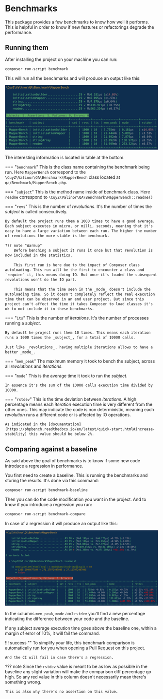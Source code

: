 # Benchmarks

This package provides a few benchmarks to know how well it performs. This is helpful in order to know if new features or refactorings degrade the performance.

## Running them

After installing the project on your machine you can run:

```sh
composer run-script benchmark
```

This will run all the benchmarks and will produce an output like this:

![](../img/benchmark.png)

The interesting information is located in table at the bottom.

=== "`benchmark`"
    This is the class name containing the benchmark being run. Here `MapperBench` correspond to the `\CuyZ\Valinor\QA\Benchmark\MapperBench` class located at `qa/Benchmark/MapperBench.php`.

=== "`subject`"
    This is the method name inside of benchmark class. Here `readme` correspond to `\CuyZ\Valinor\QA\Benchmark\MapperBench::readme()`

=== "`revs`"
    This is the number of _revolutions_. It's the number of times the _subject_ is called consecutively.

    By default the project runs them a 1000 times to have a good average. Each subject executes in micro, or milli, seconds, meaning that it's easy to have a large variation between each run. The higher the number of revolutions the more stable is the benchmark.

    ??? note "Warmup"
        Before benching a subject it runs it once but that revolution is now included in the statistics.

        This first run is here due to the impact of Composer class autoloading. This run will be the first to encounter a class and `require` it, this means doing IO. But once it's loaded the subsequent revolutions won't do the IO part.

        This means that the time seen in the _mode_ doesn't include the autoloading time. So it doesn't completely reflect the real execution time that can be observed in an end user project. But since this project can't affect the time it takes Composer to load classes it's ok to not include it in these benchmarks.

=== "`its`"
    This is the number of _iterations_. It's the number of processes running a _subject_.

    By default he project runs them 10 times. This means each iteration runs a 1000 times the _subject_, for a total of 10000 calls.

    Just like _revolutions_, having multiple iterations allows to have a better _mode_.

=== "`mem_peak`"
    The maximum memory it took to bench the subject, across all _revolutions_ and _iterations_.

=== "`mode`"
    This is the average time it took to run the _subject_.

    In essence it's the sum of the 10000 calls execution time divided by 10000.

=== "`rstdev`"
    This is the time deviation between _iterations_. A high percentage means each _iteration_ execution time is very different from the other ones. This may indicate the code is non deterministic, meaning each _revolution_ runs a different code or is affected by IO operations.

    As indicated in the [documentation](https://phpbench.readthedocs.io/en/latest/quick-start.html#increase-stability) this value should be below 2%.

## Comparing against a baseline

As said above the goal of benchmarks is to know if some new code introduce a regression in performance.

You first need to create a baseline. This is running the benchmarks and storing the results. It's done via this command:

```sh
composer run-script benchmark-baseline
```

Then you can do the code modification you want in the project. And to know if you introduce a regression you run:

```sh
composer run-script benchmark-compare
```

In case of a regression it will produce an output like this:

![](../img/compare-benchmark.png)

In the columns `mem_peak`, `mode` and `rstdev` you'll find a new percentage indicating the difference between your code and the baseline.

If any subject average execution time goes above the baseline one, within a margin of error of 10%, it will fail the command.

!!! success ""
    To simplify your life, this benchmark comparison is automatically run for you when opening a Pull Request on this project.

    And the CI will fail in case there's a regression.

??? note
    Since the `rstdev` value is meant to be as low as possible in the baseline any slight variation will make the comparison diff percentage go high. So any red value in this column doesn't necessarily mean there's something wrong.

    This is also why there's no assertion on this value.
